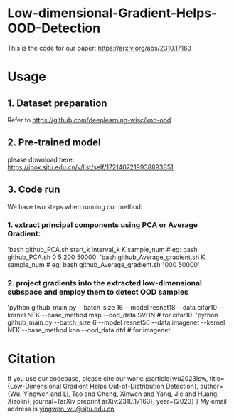 # Low-dimensional-Gradient-Helps-OOD-Detection
This is the code for our paper: <https://arxiv.org/abs/2310.17163>
# Usage
## 1. Dataset preparation
Refer to <https://github.com/deeplearning-wisc/knn-ood>
## 2. Pre-trained model
please download here: <https://jbox.sjtu.edu.cn/v/list/self/1721407219938893851>
## 3. Code run
We have two steps when running our method: 
### 1. extract principal components using PCA or Average Gradient:
'bash github_PCA.sh start_k interval_k K sample_num  # eg: bash github_PCA.sh 0 5 200 50000'
'bash github_Average_gradient.sh K sample_num      # eg: bash github_Average_gradient.sh 1000 50000'
### 2. project gradients into the extracted low-dimensional subspace and employ them to detect OOD samples
'python github_main.py --batch_size 16 --model resnet18 --data cifar10 --kernel NFK --base_method msp --ood_data SVHN # for cifar10'
'python github_main.py --batch_size 6 --model resnet50 --data imagenet --kernel NFK --base_method knn --ood_data dtd # for imagenet'
# Citation
If you use our codebase, please cite our work:
@article{wu2023low,
  title={Low-Dimensional Gradient Helps Out-of-Distribution Detection},
  author={Wu, Yingwen and Li, Tao and Cheng, Xinwen and Yang, Jie and Huang, Xiaolin},
  journal={arXiv preprint arXiv:2310.17163},
  year={2023}
}
My email address is yingwen_wu@sjtu.edu.cn
